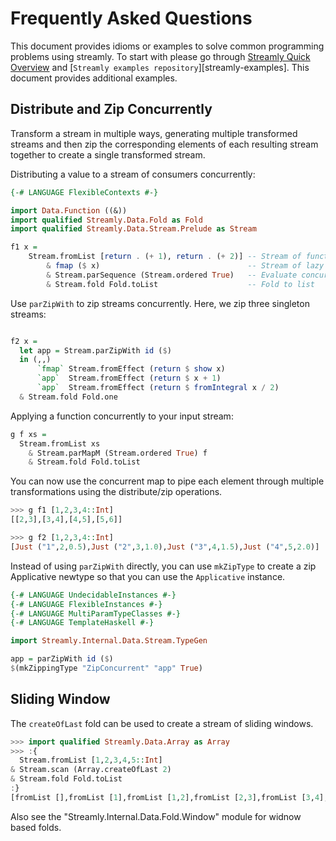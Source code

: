 # Frequently Asked Questions

This document provides idioms or examples to solve common programming
problems using streamly. To start with please go through [Streamly Quick
Overview](/docs/User/Tutorials/quick-overview.md) and [`Streamly examples repository`][streamly-examples].
This document provides additional examples.

## Distribute and Zip Concurrently

Transform a stream in multiple ways, generating multiple transformed
streams and then zip the corresponding elements of each resulting stream
together to create a single transformed stream.

Distributing a value to a stream of consumers concurrently:

```haskell ghci
{-# LANGUAGE FlexibleContexts #-}

import Data.Function ((&))
import qualified Streamly.Data.Fold as Fold
import qualified Streamly.Data.Stream.Prelude as Stream

f1 x =
    Stream.fromList [return . (+ 1), return . (+ 2)] -- Stream of functions
        & fmap ($ x)                                 -- Stream of lazy actions
        & Stream.parSequence (Stream.ordered True)   -- Evaluate concurrently
        & Stream.fold Fold.toList                    -- Fold to list
```

Use `parZipWith` to zip streams concurrently. Here, we zip three singleton
streams:

```haskell ghci

f2 x =
  let app = Stream.parZipWith id ($)
  in (,,)
      `fmap` Stream.fromEffect (return $ show x)
      `app`  Stream.fromEffect (return $ x + 1)
      `app`  Stream.fromEffect (return $ fromIntegral x / 2)
  & Stream.fold Fold.one
```

Applying a function concurrently to your input stream:

```haskell ghci
g f xs =
  Stream.fromList xs
    & Stream.parMapM (Stream.ordered True) f
    & Stream.fold Fold.toList
```

You can now use the concurrent map to pipe each element through multiple
transformations using the distribute/zip operations.

```haskell docspec
>>> g f1 [1,2,3,4::Int]
[[2,3],[3,4],[4,5],[5,6]]

>>> g f2 [1,2,3,4::Int]
[Just ("1",2,0.5),Just ("2",3,1.0),Just ("3",4,1.5),Just ("4",5,2.0)]
```

Instead of using `parZipWith` directly, you can use `mkZipType` to
create a zip Applicative newtype so that you can use the `Applicative`
instance.

```haskell
{-# LANGUAGE UndecidableInstances #-}
{-# LANGUAGE FlexibleInstances #-}
{-# LANGUAGE MultiParamTypeClasses #-}
{-# LANGUAGE TemplateHaskell #-}

import Streamly.Internal.Data.Stream.TypeGen

app = parZipWith id ($)
$(mkZippingType "ZipConcurrent" "app" True)
```

## Sliding Window

The `createOfLast` fold can be used to create a stream of sliding windows.

```haskell docspec
>>> import qualified Streamly.Data.Array as Array
>>> :{
  Stream.fromList [1,2,3,4,5::Int]
& Stream.scan (Array.createOfLast 2)
& Stream.fold Fold.toList
:}
[fromList [],fromList [1],fromList [1,2],fromList [2,3],fromList [3,4],fromList [4,5]]
```

Also see the "Streamly.Internal.Data.Fold.Window" module for widnow based folds.

